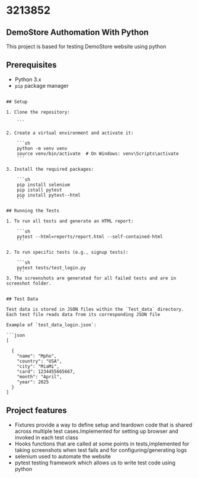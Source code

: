 # 3213852



## DemoStore Authomation With Python

This project is based for testing DemoStore website using python  



## Prerequisites

- Python 3.x
- `pip` package manager
```

## Setup

1. Clone the repository:

    ```

2. Create a virtual environment and activate it:

    ```sh
    python -m venv venv
    source venv/bin/activate  # On Windows: venv\Scripts\activate
    ```

3. Install the required packages:

    ```sh
    pip install selenium
    pip istall pytest
    pip install pytest--html
    ```

## Running the Tests

1. To run all tests and generate an HTML report:

    ```sh
    pytest --html=reports/report.html --self-contained-html
    ```

2. To run specific tests (e.g., signup tests):

    ```sh
    pytest tests/test_login.py
    ```
3. The screenshots are generated for all failed tests and are in screeshot folder.
  

## Test Data

Test data is stored in JSON files within the `Test_data` directory. Each test file reads data from its corresponding JSON file

Example of `test_data_login.json`:

```json
[
   
  {
    "name": "Mpho",
    "country": "USA",
    "city": "MiaMi",
    "card": 1234455665667,
    "month": "April",
    "year": 2025
  }
]
```

## Project features
 -  Fixtures  provide a way to define setup and teardown code that is shared across multiple test cases.Implemented for  setting up browser and invoked in each test class
 -  Hooks  functions that are called at some points in tests,implemented for taking screenshots when test fails and for       configuring/generating logs
 -  selenium  used to automate the website
 -  pytest  testing framework which allows us to write test code using python

